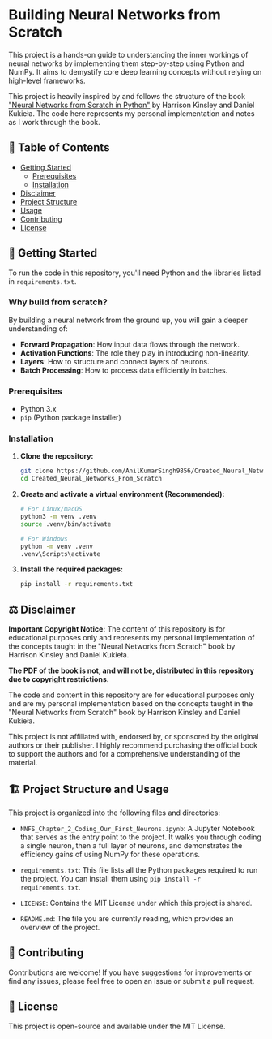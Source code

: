 # Building Neural Networks from Scratch

This project is a hands-on guide to understanding the inner workings of neural networks by implementing them step-by-step using Python and NumPy. It aims to demystify core deep learning concepts without relying on high-level frameworks.

This project is heavily inspired by and follows the structure of the book ["Neural Networks from Scratch in Python"](https://nnfs.io/) by Harrison Kinsley and Daniel Kukieła. The code here represents my personal implementation and notes as I work through the book.

## 📖 Table of Contents

- [Getting Started](#-getting-started)
  - [Prerequisites](#prerequisites)
  - [Installation](#installation)
- [Disclaimer](#-disclaimer)
- [Project Structure](#-project-structure)
- [Usage](#-usage)
- [Contributing](#-contributing)
- [License](#-license)

## 🚀 Getting Started

To run the code in this repository, you'll need Python and the libraries listed in `requirements.txt`.

### Why build from scratch?

By building a neural network from the ground up, you will gain a deeper understanding of:

- **Forward Propagation**: How input data flows through the network.
- **Activation Functions**: The role they play in introducing non-linearity.
- **Layers**: How to structure and connect layers of neurons.
- **Batch Processing**: How to process data efficiently in batches.

### Prerequisites

- Python 3.x
- `pip` (Python package installer)

### Installation

1.  **Clone the repository:**
    ```bash
    git clone https://github.com/AnilKumarSingh9856/Created_Neural_Networks_From_Scratch.git
    cd Created_Neural_Networks_From_Scratch
    ```

2.  **Create and activate a virtual environment (Recommended):**
    ```bash
    # For Linux/macOS
    python3 -m venv .venv
    source .venv/bin/activate

    # For Windows
    python -m venv .venv
    .venv\Scripts\activate
    ```

3.  **Install the required packages:**
    ```bash
    pip install -r requirements.txt
    ```

## ⚖️ Disclaimer

**Important Copyright Notice:** The content of this repository is for educational purposes only and represents my personal implementation of the concepts taught in the "Neural Networks from Scratch" book by Harrison Kinsley and Daniel Kukieła.

**The PDF of the book is not, and will not be, distributed in this repository due to copyright restrictions.**

The code and content in this repository are for educational purposes only and are my personal implementation based on the concepts taught in the "Neural Networks from Scratch" book by Harrison Kinsley and Daniel Kukieła.

This project is not affiliated with, endorsed by, or sponsored by the original authors or their publisher. I highly recommend purchasing the official book to support the authors and for a comprehensive understanding of the material.

## 🏗️ Project Structure and Usage

This project is organized into the following files and directories:

-   `NNFS_Chapter_2_Coding_Our_First_Neurons.ipynb`: A Jupyter Notebook that serves as the entry point to the project. It walks you through coding a single neuron, then a full layer of neurons, and demonstrates the efficiency gains of using NumPy for these operations.

-   `requirements.txt`: This file lists all the Python packages required to run the project. You can install them using `pip install -r requirements.txt`.

-   `LICENSE`: Contains the MIT License under which this project is shared.

-   `README.md`: The file you are currently reading, which provides an overview of the project.

## 🤝 Contributing

Contributions are welcome! If you have suggestions for improvements or find any issues, please feel free to open an issue or submit a pull request.

## 📄 License
This project is open-source and available under the MIT License.
